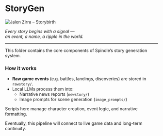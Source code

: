 # StoryGen

![Jalen Zirra – Storybirth](https://github.com/shickselate/spindle/raw/main/storygen/image_prompts/20250803_204414_Jalen_Zirra.png)

*Every story begins with a signal —  
an event, a name, a ripple in the world.*

---

This folder contains the core components of Spindle’s story generation system.

### How it works
- **Raw game events** (e.g. battles, landings, discoveries) are stored in `rawstory/`.
- Local LLMs process them into:
  - Narrative news reports (`newstory/`)
  - Image prompts for scene generation (`image_prompts/`)

Scripts here manage character creation, event logic, and narrative formatting.

Eventually, this pipeline will connect to live game data and long-term continuity.
